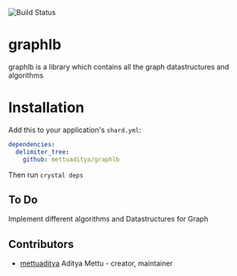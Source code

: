 ![Build Status](https://travis-ci.org/TobiasGSmollett/crystalg.svg?branch=master)
# graphlb
graphlb is a library which contains all the graph datastructures and algorithms

# Installation

Add this to your application's `shard.yml`:

```yaml
dependencies:
  delimiter_tree:
    github: mettuaditya/graphlb
```
Then run `crystal deps`

## To Do

Implement different algorithms and Datastructures for Graph

## Contributors

- [mettuaditya](https://github.com/mettuaditya) Aditya Mettu - creator, maintainer
